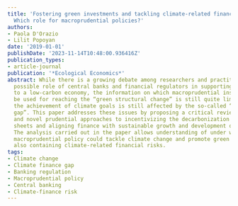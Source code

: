 ```yaml
---
title: 'Fostering green investments and tackling climate-related financial risks:
  Which role for macroprudential policies?'
authors:
- Paola D'Orazio
- Lilit Popoyan
date: '2019-01-01'
publishDate: '2023-11-14T10:48:00.936416Z'
publication_types:
- article-journal
publication: '*Ecological Economics*'
abstract: While there is a growing debate among researchers and practitioners on the
  possible role of central banks and financial regulators in supporting a smooth transition
  to a low-carbon economy, the information on which macroprudential instruments could
  be used for reaching the “green structural change” is still quite limited. Moreover,
  the achievement of climate goals is still affected by the so-called “green finance
  gap”. This paper addresses these issues by proposing a critical review of existing
  and novel prudential approaches to incentivizing the decarbonization of banks' balance
  sheets and aligning finance with sustainable growth and development objectives.
  The analysis carried out in the paper allows understanding of under which conditions
  macroprudential policy could tackle climate change and promote green lending, while
  also containing climate-related financial risks.
tags:
- Climate change
- Climate finance gap
- Banking regulation
- Macroprudential policy
- Central banking
- Climate-finance risk
---
```


